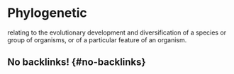 # Phylogenetic


relating to the evolutionary development and diversification of a species or group of organisms, or of a particular feature of an organism.


## No backlinks! {#no-backlinks}
